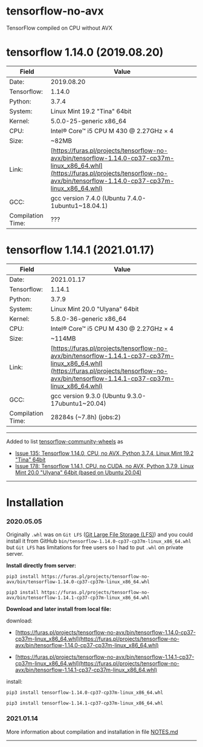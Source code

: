 
# tensorflow-no-avx

TensorFlow compiled on CPU without AVX

# tensorflow 1.14.0 (2019.08.20)

| Field             | Value       |
|-------------------|-------------|
| Date:             | 2019.08.20  |
| Tensorflow:       | 1.14.0      |
| Python:           | 3.7.4       |
| System:           | Linux Mint 19.2 "Tina" 64bit |
| Kernel:           | 5.0.0-25-generic x86_64 |
| CPU:              | Intel® Core™ i5 CPU M 430 @ 2.27GHz × 4 |
| Size:             | ~82MB       |
| Link:             | [https://furas.pl/projects/tensorflow-no-avx/bin/tensorflow-1.14.0-cp37-cp37m-linux_x86_64.whl](https://furas.pl/projects/tensorflow-no-avx/bin/tensorflow-1.14.0-cp37-cp37m-linux_x86_64.whl) |
| GCC:              | gcc version 7.4.0 (Ubuntu 7.4.0-1ubuntu1~18.04.1) |
| Compilation Time: | ???         |

# tensorflow 1.14.1 (2021.01.17)

| Field             | Value       |
|-------------------|-------------|
| Date:             | 2021.01.17  |
| Tensorflow:       | 1.14.1      |
| Python:           | 3.7.9       |
| System:           | Linux Mint 20.0 "Ulyana" 64bit |
| Kernel:           | 5.8.0-36-generic x86_64 |
| CPU:              | Intel® Core™ i5 CPU M 430 @ 2.27GHz × 4 |
| Size:             | ~114MB      |
| Link:             | [https://furas.pl/projects/tensorflow-no-avx/bin/tensorflow-1.14.1-cp37-cp37m-linux_x86_64.whl](https://furas.pl/projects/tensorflow-no-avx/bin/tensorflow-1.14.1-cp37-cp37m-linux_x86_64.whl) |
| GCC:              | gcc version 9.3.0 (Ubuntu 9.3.0-17ubuntu1~20.04) |
| Compilation Time: | 28284s (~7.8h) (jobs:2) |

---

Added to list [tensorflow-community-wheels](https://github.com/yaroslavvb/tensorflow-community-wheels) as 
- [Issue 135: Tensorflow 1.14.0, CPU, no AVX, Python 3.7.4, Linux Mint 19.2 "Tina" 64bit](https://github.com/yaroslavvb/tensorflow-community-wheels/issues/135)
- [Issue 178: Tensorflow 1.14.1, CPU, no CUDA, no AVX, Python 3.7.9, Linux Mint 20.0 "Ulyana" 64bit (based on Ubuntu 20.04)](https://github.com/yaroslavvb/tensorflow-community-wheels/issues/178)

---

# Installation
    
### 2020.05.05

Originally `.whl` was on `Git LFS` ([Git Large File Storage (LFS)](https://git-lfs.github.com/)) and you could install it from GitHub 
`bin/tensorflow-1.14.0-cp37-cp37m-linux_x86_64.whl` but `Git LFS` has limitations for free users so I had to put `.whl` on private server.

**Install directly from server:**

```
pip3 install https://furas.pl/projects/tensorflow-no-avx/bin/tensorflow-1.14.0-cp37-cp37m-linux_x86_64.whl

pip3 install https://furas.pl/projects/tensorflow-no-avx/bin/tensorflow-1.14.1-cp37-cp37m-linux_x86_64.whl
```

**Download and later install from local file:**

download:

- [https://furas.pl/projects/tensorflow-no-avx/bin/tensorflow-1.14.0-cp37-cp37m-linux_x86_64.whl](https://furas.pl/projects/tensorflow-no-avx/bin/tensorflow-1.14.0-cp37-cp37m-linux_x86_64.whl)

- [https://furas.pl/projects/tensorflow-no-avx/bin/tensorflow-1.14.1-cp37-cp37m-linux_x86_64.whl](https://furas.pl/projects/tensorflow-no-avx/bin/tensorflow-1.14.1-cp37-cp37m-linux_x86_64.whl)

install:

```
pip3 install tensorflow-1.14.0-cp37-cp37m-linux_x86_64.whl

pip3 install tensorflow-1.14.1-cp37-cp37m-linux_x86_64.whl
```

### 2021.01.14

More information about compilation and installation in file [NOTES.md](NOTES.md)

---

